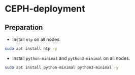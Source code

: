 # CEPH-deployment
## Preparation
- Install `ntp` on all nodes.
```sh
sudo apt install ntp -y
```
- Install `python-minimal` and `python3-minimal` on all nodes.
```sh
sudo apt install python-minimal python3-minimal -y
```
